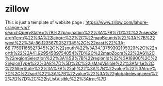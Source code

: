 # zillow
This is just a template of website page : https://www.zillow.com/lahore-orange-va/?searchQueryState=%7B%22pagination%22%3A%7B%7D%2C%22usersSearchTerm%22%3A%22lahore%22%2C%22mapBounds%22%3A%7B%22west%22%3A-86.12356790527345%2C%22east%22%3A-69.77591165527345%2C%22south%22%3A34.13759302195329%2C%22north%22%3A41.92954589754054%7D%2C%22mapZoom%22%3A6%2C%22regionSelection%22%3A%5B%7B%22regionId%22%3A18900%2C%22regionType%22%3A8%7D%5D%2C%22isMapVisible%22%3Afalse%2C%22filterState%22%3A%7B%22ah%22%3A%7B%22value%22%3Atrue%7D%2C%22sort%22%3A%7B%22value%22%3A%22globalrelevanceex%22%7D%7D%2C%22isListVisible%22%3Atrue%7D
